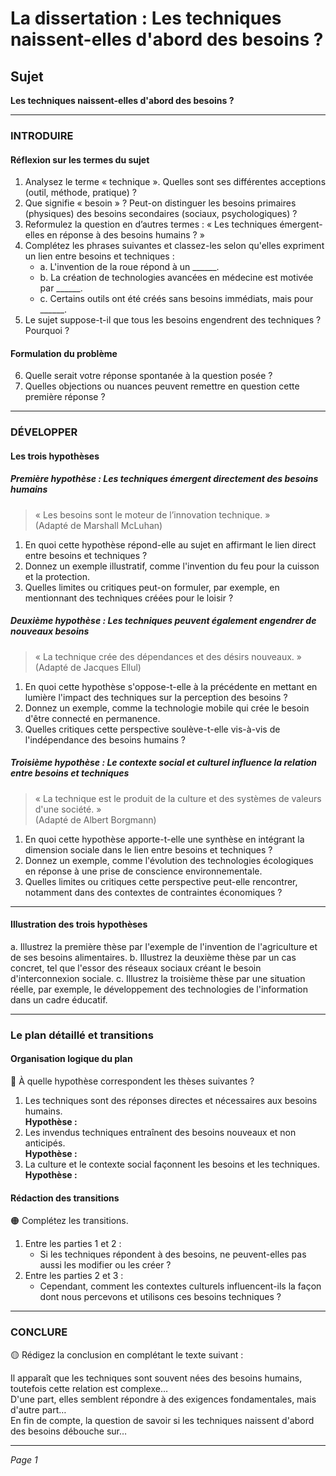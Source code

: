 # La dissertation : Les techniques naissent-elles d'abord des besoins ?

## Sujet
**Les techniques naissent-elles d'abord des besoins ?**

---

### INTRODUIRE

#### Réflexion sur les termes du sujet

1. Analysez le terme « technique ». Quelles sont ses différentes acceptions (outil, méthode, pratique) ?
2. Que signifie « besoin » ? Peut-on distinguer les besoins primaires (physiques) des besoins secondaires (sociaux, psychologiques) ?
3. Reformulez la question en d’autres termes : « Les techniques émergent-elles en réponse à des besoins humains ? »
4. Complétez les phrases suivantes et classez-les selon qu'elles expriment un lien entre besoins et techniques :
   - a. L'invention de la roue répond à un ______.
   - b. La création de technologies avancées en médecine est motivée par ______.
   - c. Certains outils ont été créés sans besoins immédiats, mais pour ______.
5. Le sujet suppose-t-il que tous les besoins engendrent des techniques ? Pourquoi ?

#### Formulation du problème

6. Quelle serait votre réponse spontanée à la question posée ?
7. Quelles objections ou nuances peuvent remettre en question cette première réponse ?

---

### DÉVELOPPER

#### Les trois hypothèses

##### Première hypothèse : Les techniques émergent directement des besoins humains

> « Les besoins sont le moteur de l’innovation technique. »  
> (Adapté de Marshall McLuhan)

1. En quoi cette hypothèse répond-elle au sujet en affirmant le lien direct entre besoins et techniques ?
2. Donnez un exemple illustratif, comme l'invention du feu pour la cuisson et la protection.
3. Quelles limites ou critiques peut-on formuler, par exemple, en mentionnant des techniques créées pour le loisir ?

##### Deuxième hypothèse : Les techniques peuvent également engendrer de nouveaux besoins

> « La technique crée des dépendances et des désirs nouveaux. »  
> (Adapté de Jacques Ellul)

1. En quoi cette hypothèse s'oppose-t-elle à la précédente en mettant en lumière l'impact des techniques sur la perception des besoins ?
2. Donnez un exemple, comme la technologie mobile qui crée le besoin d'être connecté en permanence.
3. Quelles critiques cette perspective soulève-t-elle vis-à-vis de l'indépendance des besoins humains ?

##### Troisième hypothèse : Le contexte social et culturel influence la relation entre besoins et techniques

> « La technique est le produit de la culture et des systèmes de valeurs d'une société. »  
> (Adapté de Albert Borgmann)

1. En quoi cette hypothèse apporte-t-elle une synthèse en intégrant la dimension sociale dans le lien entre besoins et techniques ?
2. Donnez un exemple, comme l'évolution des technologies écologiques en réponse à une prise de conscience environnementale.
3. Quelles limites ou critiques cette perspective peut-elle rencontrer, notamment dans des contextes de contraintes économiques ?

---

#### Illustration des trois hypothèses

a. Illustrez la première thèse par l'exemple de l'invention de l'agriculture et de ses besoins alimentaires.
b. Illustrez la deuxième thèse par un cas concret, tel que l'essor des réseaux sociaux créant le besoin d'interconnexion sociale.
c. Illustrez la troisième thèse par une situation réelle, par exemple, le développement des technologies de l'information dans un cadre éducatif.

---

### Le plan détaillé et transitions

#### Organisation logique du plan

🔴 À quelle hypothèse correspondent les thèses suivantes ?

1. Les techniques sont des réponses directes et nécessaires aux besoins humains.  
   **Hypothèse :**
2. Les invendus techniques entraînent des besoins nouveaux et non anticipés.  
   **Hypothèse :**
3. La culture et le contexte social façonnent les besoins et les techniques.  
   **Hypothèse :**

#### Rédaction des transitions

🟠 Complétez les transitions.

1. Entre les parties 1 et 2 :  
   - Si les techniques répondent à des besoins, ne peuvent-elles pas aussi les modifier ou les créer ?
2. Entre les parties 2 et 3 :  
   - Cependant, comment les contextes culturels influencent-ils la façon dont nous percevons et utilisons ces besoins techniques ?

---

### CONCLURE

🟡 Rédigez la conclusion en complétant le texte suivant :

Il apparaît que les techniques sont souvent nées des besoins humains, toutefois cette relation est complexe…  
D'une part, elles semblent répondre à des exigences fondamentales, mais d'autre part…  
En fin de compte, la question de savoir si les techniques naissent d'abord des besoins débouche sur…  

--- 

*Page 1*